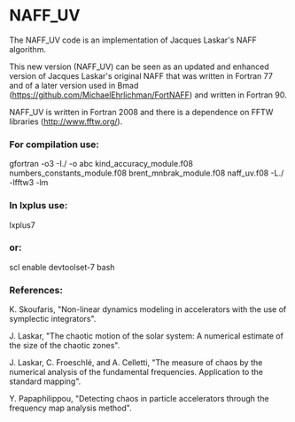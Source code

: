 # NAFF_UV
The NAFF_UV code is an implementation of Jacques Laskar's NAFF algorithm.

This new version (NAFF_UV) can be seen as an updated and enhanced version of Jacques Laskar's original NAFF that was written in Fortran 77 and of a later version used in Bmad (https://github.com/MichaelEhrlichman/FortNAFF) and written in Fortran 90.

NAFF_UV is written in Fortran 2008 and there is a dependence on FFTW libraries (http://www.fftw.org/).

### For compilation use:
gfortran -o3 -I./ -o abc kind_accuracy_module.f08 numbers_constants_module.f08 brent_mnbrak_module.f08 naff_uv.f08 -L./ -lfftw3 -lm
 
### In lxplus use:
 lxplus7
### or: 
 scl enable devtoolset-7 bash

### References:
K. Skoufaris, "Non-linear dynamics modeling in accelerators with the use of symplectic integrators".

J. Laskar, "The chaotic motion of the solar system: A numerical estimate of the size of the chaotic zones".

J. Laskar, C. Froeschlé, and A. Celletti, "The measure of chaos by the numerical analysis of the fundamental frequencies. Application to the standard mapping".

Y. Papaphilippou, "Detecting chaos in particle accelerators through the frequency map analysis method".

